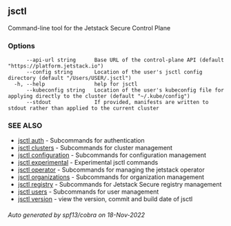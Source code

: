 ## jsctl

Command-line tool for the Jetstack Secure Control Plane

### Options

```
      --api-url string      Base URL of the control-plane API (default "https://platform.jetstack.io")
      --config string       Location of the user's jsctl config directory (default "/Users/USER/.jsctl")
  -h, --help                help for jsctl
      --kubeconfig string   Location of the user's kubeconfig file for applying directly to the cluster (default "~/.kube/config")
      --stdout              If provided, manifests are written to stdout rather than applied to the current cluster
```

### SEE ALSO

* [jsctl auth](jsctl_auth.md)	 - Subcommands for authentication
* [jsctl clusters](jsctl_clusters.md)	 - Subcommands for cluster management
* [jsctl configuration](jsctl_configuration.md)	 - Subcommands for configuration management
* [jsctl experimental](jsctl_experimental.md)	 - Experimental jsctl commands
* [jsctl operator](jsctl_operator.md)	 - Subcommands for managing the jetstack operator
* [jsctl organizations](jsctl_organizations.md)	 - Subcommands for organization management
* [jsctl registry](jsctl_registry.md)	 - Subcommands for Jetstack Secure registry management
* [jsctl users](jsctl_users.md)	 - Subcommands for user management
* [jsctl version](jsctl_version.md)	 - view the version, commit and build date of jsctl

###### Auto generated by spf13/cobra on 18-Nov-2022
